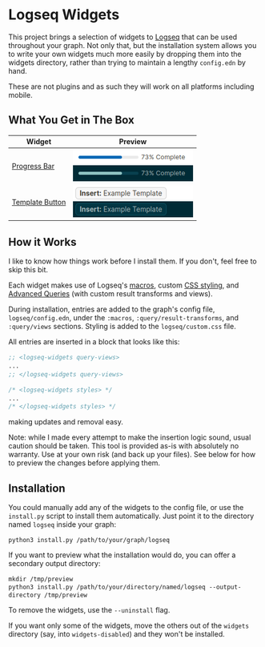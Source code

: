 # Logseq Widgets

This project brings a selection of widgets to [Logseq](https://logseq.com) that can be used throughout your graph. Not only that, but the installation system allows you to write your own widgets much more easily by dropping them into the widgets directory, rather than trying to maintain a lengthy `config.edn` by hand.

These are not plugins and as such they will work on all platforms including mobile.

## What You Get in The Box

| Widget | Preview |
|--------|---------|
| [Progress Bar](./widgets/progress-bar) | ![](./widgets/progress-bar/preview.png) |
| [Template Button](./widgets/template-button) | ![](./widgets/template-button/preview.png) |

## How it Works

I like to know how things work before I install them. If you don't, feel free to skip this bit.

Each widget makes use of Logseq's [macros](https://docs.logseq.com/#/page/macros), custom [CSS styling](https://docs.logseq.com/#/page/custom.css), and [Advanced Queries](https://docs.logseq.com/#/page/advanced%20queries) (with custom result transforms and views).

During installation, entries are added to the graph's config file, `logseq/config.edn`, under the `:macros`, `:query/result-transforms`, and `:query/views` sections. Styling is added to the `logseq/custom.css` file.

All entries are inserted in a block that looks like this:
```clojure
;; <logseq-widgets query-views>
...
;; </logseq-widgets query-views>
```
```css
/* <logseq-widgets styles> */
...
/* </logseq-widgets styles> */
```

making updates and removal easy.

Note: while I made every attempt to make the insertion logic sound, usual caution should be taken. This tool is provided as-is with absolutely no warranty. Use at your own risk (and back up your files). See below for how to preview the changes before applying them.

## Installation

You could manually add any of the widgets to the config file, or use the `install.py` script to install them automatically. Just point it to the directory named `logseq` inside your graph:
```
python3 install.py /path/to/your/graph/logseq
```
If you want to preview what the installation would do, you can offer a secondary output directory:
```
mkdir /tmp/preview
python3 install.py /path/to/your/directory/named/logseq --output-directory /tmp/preview
```
To remove the widgets, use the `--uninstall` flag.

If you want only some of the widgets, move the others out of the `widgets` directory (say, into `widgets-disabled`) and they won't be installed.
